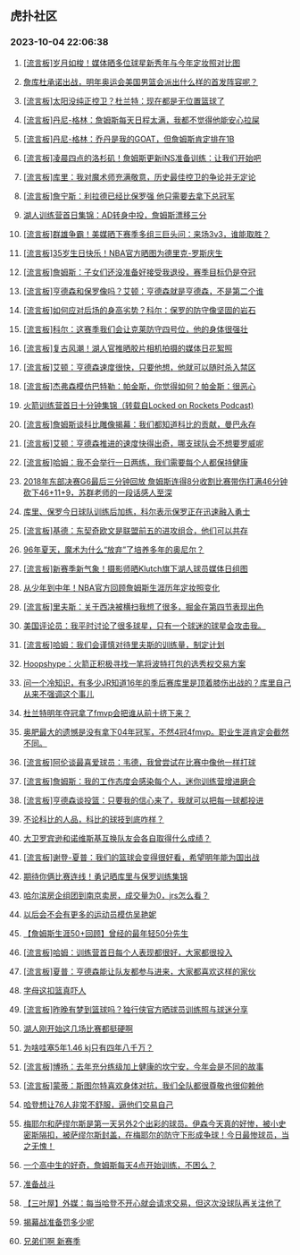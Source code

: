 ## 虎扑社区 
### 2023-10-04 22:06:38

1. [[流言板]岁月如梭！媒体晒多位球星新秀年与今年定妆照对比图](https://bbs.hupu.com/62332402.html)

2. [詹库杜承诺出战，明年奥运会美国男篮会派出什么样的首发阵容呢？](https://bbs.hupu.com/62330578.html)

3. [[流言板]太阳没纯正控卫？杜兰特：现在都是无位置篮球了](https://bbs.hupu.com/62333737.html)

4. [[流言板]丹尼-格林：詹姆斯每天日程太满，我都不觉得他能安心拉屎](https://bbs.hupu.com/62329922.html)

5. [[流言板]丹尼-格林：乔丹是我的GOAT，但詹姆斯肯定排在1B](https://bbs.hupu.com/62329718.html)

6. [[流言板]凌晨四点的洛杉矶！詹姆斯更新INS准备训练：让我们开始吧](https://bbs.hupu.com/62332988.html)

7. [[流言板]库里：我对魔术师充满敬意，历史最佳控卫的争论并无定论](https://bbs.hupu.com/62329115.html)

8. [[流言板]詹宁斯：利拉德已经比保罗强 他只需要去拿下总冠军](https://bbs.hupu.com/62332109.html)

9. [湖人训练营首日集锦：AD转身中投，詹姆斯漂移三分](https://bbs.hupu.com/62334344.html)

10. [[流言板]群雄争霸！美媒晒下赛季多组三巨头问：来场3v3，谁能取胜？](https://bbs.hupu.com/62328361.html)

11. [[流言板]35岁生日快乐！NBA官方晒图为德里克-罗斯庆生](https://bbs.hupu.com/62333340.html)

12. [[流言板]詹姆斯：子女们还没准备好接受我退役，赛季目标仍是夺冠](https://bbs.hupu.com/62328789.html)

13. [[流言板]亨德森和保罗像吗？艾顿：亨德森就是亨德森，不是第二个谁](https://bbs.hupu.com/62333140.html)

14. [[流言板]如何应对后场的身高劣势？科尔：保罗的防守像坚固的岩石](https://bbs.hupu.com/62328761.html)

15. [[流言板]科尔：这赛季我们会让克莱防守四号位，他的身体很强壮](https://bbs.hupu.com/62327366.html)

16. [[流言板]复古风潮！湖人官推晒胶片相机拍摄的媒体日花絮照](https://bbs.hupu.com/62333912.html)

17. [[流言板]艾顿：亨德森速度很快，只要他想，他就可以随时杀入禁区](https://bbs.hupu.com/62331034.html)

18. [[流言板]杰弗森模仿巴特勒：帕金斯，你觉得如何？帕金斯：很恶心](https://bbs.hupu.com/62333407.html)

19. [火箭训练营首日十分钟集锦（转载自Locked on Rockets Podcast)](https://bbs.hupu.com/62325916.html)

20. [[流言板]詹姆斯谈科比雕像揭幕：我们都知道科比的贡献，曼巴永存](https://bbs.hupu.com/62328643.html)

21. [[流言板]艾顿：亨德森推进的速度快得出奇，哪支球队会不想要罗威呢](https://bbs.hupu.com/62332888.html)

22. [[流言板]哈姆：我不会举行一日两练，我们需要每个人都保持健康](https://bbs.hupu.com/62333309.html)

23. [2018年东部决赛G6最后三分钟回放 詹姆斯连得8分收割比赛带伤打满46分钟砍下46+11+9，苏群老师的一段话感人至深](https://bbs.hupu.com/62328351.html)

24. [库里、保罗今日球队训练后加练，科尔表示保罗正在迅速融入勇士](https://bbs.hupu.com/62328669.html)

25. [[流言板]基德：东契奇欧文是联盟前五的进攻组合，他们可以共存](https://bbs.hupu.com/62333445.html)

26. [96年夏天，魔术为什么“放弃”了培养多年的奥尼尔？](https://bbs.hupu.com/62327040.html)

27. [[流言板]新赛季新气象！摄影师晒Klutch旗下湖人球员媒体日组图](https://bbs.hupu.com/62333814.html)

28. [从少年到中年！NBA官方回顾詹姆斯生涯历年定妆照变化](https://bbs.hupu.com/62326920.html)

29. [[流言板]里夫斯：关于西决被横扫我想了很多，掘金在第四节表现出色](https://bbs.hupu.com/62328418.html)

30. [美国评论员：我平时讨论了很多球星，只有一个球迷的球星会攻击我。](https://bbs.hupu.com/62332741.html)

31. [[流言板]哈姆：我们会谨慎对待里夫斯的训练量，制定计划](https://bbs.hupu.com/62333275.html)

32. [Hoopshype：火箭正积极寻找一笔将波特打包的选秀权交易方案](https://bbs.hupu.com/62331293.html)

33. [问一个冷知识，有多少JR知道16年的季后赛库里是顶着膝伤出战的？库里自己从来不强调这个事儿](https://bbs.hupu.com/62331833.html)

34. [杜兰特明年夺冠拿了fmvp会把谁从前十挤下来？](https://bbs.hupu.com/62333934.html)

35. [奥肥最大的遗憾是没有拿下04年冠军，不然4冠4fmvp。职业生涯肯定会截然不同。](https://bbs.hupu.com/62331733.html)

36. [[流言板]阿伦谈最喜爱球员：韦德，我曾尝试在比赛中像他一样打球](https://bbs.hupu.com/62330469.html)

37. [[流言板]詹姆斯：我的工作态度会感染每个人，迷你训练营增进磨合](https://bbs.hupu.com/62329357.html)

38. [[流言板]亨德森谈投篮：只要我的信心来了，我就可以把每一球都投进](https://bbs.hupu.com/62332605.html)

39. [不论科比的人品，科比的球技到底咋样？](https://bbs.hupu.com/62333455.html)

40. [大卫罗宾逊和诺维斯基互换队友会各自取得什么成绩？](https://bbs.hupu.com/62333151.html)

41. [[流言板]谢登-夏普：我们的篮球会变得很好看，希望明年能为国出战](https://bbs.hupu.com/62333352.html)

42. [期待你俩比赛连线！勇记晒库里与保罗训练集锦](https://bbs.hupu.com/62326287.html)

43. [哈尔滨房企组团到南京卖房，成交量为0，jrs怎么看？](https://bbs.hupu.com/62328261.html)

44. [以后会不会有更多的运动员模仿吴艳妮](https://bbs.hupu.com/62331195.html)

45. [【詹姆斯生涯50+回顾】曾经的最年轻50分先生](https://bbs.hupu.com/62332653.html)

46. [[流言板]哈姆：训练营首日每个人表现都很好，大家都很投入](https://bbs.hupu.com/62333149.html)

47. [[流言板]夏普：亨德森能让队友都参与进来，大家都喜欢这样的家伙](https://bbs.hupu.com/62333092.html)

48. [字母这扣篮真吓人](https://bbs.hupu.com/62333784.html)

49. [[流言板]昨晚有梦到篮球吗？独行侠官方晒球员训练照与球迷分享](https://bbs.hupu.com/62333543.html)

50. [湖人刚开始这几场比赛都挺硬啊](https://bbs.hupu.com/62333732.html)

51. [为啥哇塞5年1.46 kj只有四年八千万？](https://bbs.hupu.com/62334127.html)

52. [[流言板]博扬：去年充分练级加上健康的坎宁安，今年会是不同的故事](https://bbs.hupu.com/62332711.html)

53. [[流言板]蒙蒂：斯图尔特喜欢身体对抗，我们全队都很尊敬也很仰赖他](https://bbs.hupu.com/62327385.html)

54. [哈登想让76人非常不舒服，逼他们交易自己](https://bbs.hupu.com/62333708.html)

55. [梅耶尔和萨缪尔斯是第一天另外2个出彩的球员。伊森今天真的好惨，被小史密斯隔扣，被萨缪尔斯封盖，在梅耶尔的防守下形成争球！今日最惨球员，当之无愧！](https://bbs.hupu.com/62334319.html)

56. [一个高中生的好奇，詹姆斯每天4点开始训练，不困么？](https://bbs.hupu.com/62333243.html)

57. [准备战斗](https://bbs.hupu.com/62334155.html)

58. [【三叶屋】外媒：每当哈登不开心就会请求交易，但这次没球队再关注他了](https://bbs.hupu.com/62333175.html)

59. [揭幕战准备罚多少呢](https://bbs.hupu.com/62333819.html)

60. [兄弟们啊 新赛季](https://bbs.hupu.com/62333908.html)

